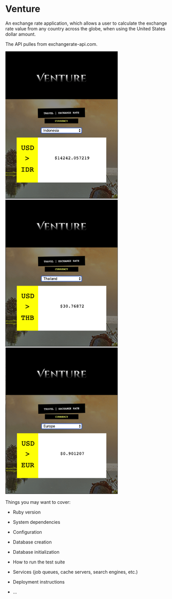 # Venture

An exchange rate application, which allows a user to calculate the exchange rate value from any country across the globe, when using the United States dollar amount.

The API pulles from exchangerate-api.com.

<img src="images/IDR.png" alt="screenshot of IDR" width="350">
<img src="images/THB.png" alt="screenshot of THB" width="350">
<img src="images/EUR.png" alt="screenshot of EUR" width="350">


Things you may want to cover:

* Ruby version

* System dependencies

* Configuration

* Database creation

* Database initialization

* How to run the test suite

* Services (job queues, cache servers, search engines, etc.)

* Deployment instructions

* ...
